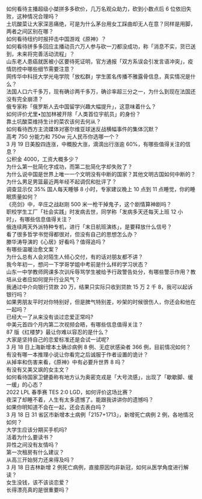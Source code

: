 如何看待主播超级小桀拼多多砍价，几万名观众助力，砍到小数点后  6 位依旧失败，这种情况合理吗？  
土坑酸菜让大家深恶痛绝，可是为什么茅台用女工踩曲却无人在意？同样是用脚，两者之间区别在哪？  
如何看待纽约时报抨击中国游戏《原神》？  
如何看待拼多多回应主播动员六万人参与砍一刀都没成功，称「消息不实，货已送到，未来将完善活动流程」？  
山东老人患癌就医被小区要待死证明，官方通报「双方系误会引发言语冲突」，疫情防控中哪些细节需要注意？  
网传华中科技大学光电学院「放松群」学生匿名传播不雅露骨信息，真实情况是什么？  
法国人口六千多万，现有确诊两千多万，确诊率超三分之一，为什么到现在法国还没有完全崩溃？  
俄专家称「俄罗斯人去中国留学兴趣大幅提升」，这意味着什么？  
如何评价尤里•加加林被开除「人类首位宇航员」的身份？  
靠土坑酸菜维持生计的菜农该何去何从？  
如何看待西方主流媒体对塞尔维亚球迷反战横幅事件的集体沉默？  
高考 750 分能力和 750w 元人民币你选哪一个？  
3 月 19 日美股四连涨，中概股大涨，滴滴出行涨逾 60%，有哪些值得关注的信息？  
公积金 4000，工资大概多少？  
为什么第一批简化字成功，而第二批简化字却失败了？  
为什么说中国是世界上唯一一个文明没有中断的国家？其他文明古国如何中断的？  
为什么男足男篮最近两年经不起调侃和批评了？  
调查显示仅 35% 国人每天睡够 8 小时，专家建议晚上 10 点到 11 点睡觉，你的睡眠质量如何？  
《亮剑》中，辛庄之战赵刚 500 米一枪干掉鬼子，这个剧情算神剧吗？  
职校学生工厂「社会实践」时发病去世，同学称「发病多天还每天上班 12 小时」，有哪些信息值得关注？  
俄连续两天外派特种专机，进行「末日航班演练」，是要释放什么信号？  
看了很多哲学书觉得都很对，但没有自己的思想怎么办？  
滕华涛导演的《心居》好看吗？值得追吗？  
有哪些温暖治愈文案？  
为什么总有人会对陌生人倾心交付，有的话对朋友都不讲？  
我今年初一，想问一下学哥学姐中考前是什么样的学习状态？  
山东一中学教师网课多次训斥辱骂学生被给予行政警告处分，有哪些警示作用？教培从业者应如何提升行业风气？  
我通过中介向银行贷款 20 万，结果只实际只收到贷款 15 万 2 千 8，我可以起诉银行吗？  
如果男朋友平时对你特别好，但是脾气特别差，吵架的时候很伤人，你还会和他在一起吗？  
已经大一了从来没有谈过恋爱正常吗?  
中美元首四个月内第二次视频会晤，有哪些信息值得关注？  
87 版《红楼梦》最让你难以容忍的是什么？  
大家是坚持自己的恋爱标准还是会试一试呢?  
3 月 18 日上海新增本土确诊病例 8 例、无症状感染者 366 例，目前情况如何？  
有没有哪一本推理小说让你看完之后诚服于作者设置的诡计？  
从掉率和伤害来看，《原神》中有必要升世界 8 吗？  
有没有又美又飒的女主文？  
如何看待国家卫健委称有地方认为奥密克戎是「大号流感」，出现了「歇歇脚、缓一缓」的心态？  
2022 LPL 春季赛 TES 2:0 LGD，如何评价这场比赛？  
夜深了却睡不着，人生有太多遗憾了。能跟我讲讲你的遗憾吗？  
如果你明知道不会在一起，还会去表白吗？  
3 月 18 日 31 省区市新增本土病例「2157+1713」，新增死亡病例 2 例，各地情况如何？  
大学生应该分期买手机吗?  
活着为什么要读书？  
异性之间没有友情吗？  
第一次租房有什么建议？  
从高三开始努力还来得及吗？  
3 月 18 日吉林新增 2 例死亡病例，直接原因均非新冠，如何从医学角度进行解读？  
女生没钱，该不该谈恋爱？  
长得漂亮真的是很重要吗？  
